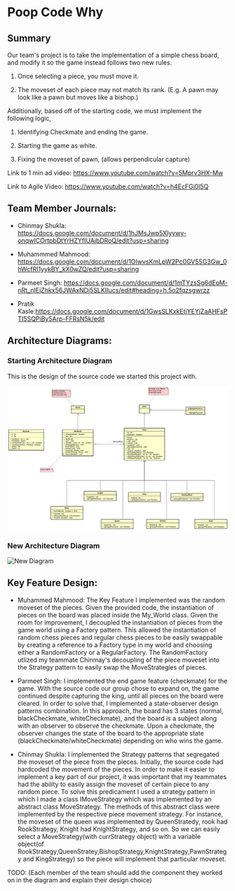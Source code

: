 # Poop Code Why

## Summary 

Our team's project is to take the implementation of a simple chess board, and modify it so the game instead follows two new rules.

1. Once selecting a piece, you must move it.

1. The moveset of each piece may not match its rank. (E.g. A pawn may look like a pawn but moves like a bishop.)

Additionally, based off of the starting code, we must implement the following logic, 

1. Identifying Checkmate and ending the game.

1. Starting the game as white.

1. Fixing the moveset of pawn, (allows perpendicular capture) 

Link to 1 min ad video: https://www.youtube.com/watch?v=5Mprv3HX-Mw

Link to Agile Video: https://www.youtube.com/watch?v=h4EcFGi0l5Q

## Team Member Journals:

* Chinmay Shukla: https://docs.google.com/document/d/1hJMsJwp5Xlyywy-onqwICOrtpbDtYrHZYfIUAjbDRoQ/edit?usp=sharing

* Muhammmed Mahmood: https://docs.google.com/document/d/1OIwvsKmLpW2Pc0GV55G3Gw_0hWcfRI1yykBY_kX0wZQ/edit?usp=sharing

* Parmeet Singh: https://docs.google.com/document/d/1mTYzsSg6dEoM-nRt_nIEjZhkx56JWAxNDi5SLKIIucs/edit#heading=h.5o2fqzsgwrzz

* Pratik Kasle:https://docs.google.com/document/d/1GwsSLKxkEtjYEYjZaAHFsPTI5SQPiBy5Arp-FFRsN5k/edit

## Architecture Diagrams:

### Starting Architecture Diagram

This is the design of the source code we started this project with.

![Old Diagram](/diagrams/old-design.png)

### New Architecture Diagram


![New Diagram](https://user-images.githubusercontent.com/89881906/144729744-41212a56-3820-4dca-8fb3-bc4a89f6d968.png)




## Key Feature Design:

* Muhammed Mahmood: The Key Feature I implemented was the random moveset of the pieces. Given the provided code, the instantiation of pieces on the board was placed inside the My_World class. Given the room for improvement, I decoupled the instantiation of pieces from the game world using a Factory pattern. This allowed the instantiation of random chess pieces and regular chess pieces to be easily swappable by creating a reference to a Factory type in my world and choosing either a RandomFactory or a RegularFactory. The RandomFactory utlized my teammate Chinmay's decoupling of the piece moveset into the Strategy pattern to easily swap the MoveStrategies of pieces.   

* Parmeet Singh: I implemented the end game feature (checkmate) for the game. With the source code our group chose to expand on, the game continued despite capturing the king, until all pieces on the board were cleared. In order to solve that, I implemented a state-observer design patterns combination. In this approach, the board has 3 states (normal, blackCheckmate, whiteCheckmate), and the board is a subject along with an observer to observe the checkmate. Upon a checkmate, the observer changes the state of the board to the appropriate state (blackCheckmate/whiteCheckmate) depending on who wins the game.

* Chinmay Shukla: I implemented the Strategy patterns that segregated the moveset of the piece from the pieces. Initially, the source code had hardcoded the movement of the pieces. In order to make it easier to implement a key part of our project, it was important that my teammates had the ability to easily assign the moveset of certain piece to any random piece. To solve this predicament I used a strategy pattern in which I made a class IMoveStrategy which was implemented by an abstract class MoveStrategy. The methods of this abstract class were implemented by the respective piece movement strategy. For instance, the moveset of the queen was implemented by QueenStratedy, rook had RookStrategy, Knight had KnightStrategy, and so on. So we can easily select a MoveStrategy(with currStrategy object) with a variable object(of RookStrategy,QueenStratey,BishopStrategy,KnightStrategy,PawnStrategy and KingStrategy) so the piece will implement that particular moveset.



TODO: (Each member of the team should add the component they worked on in the diagram and explain their design choice)









